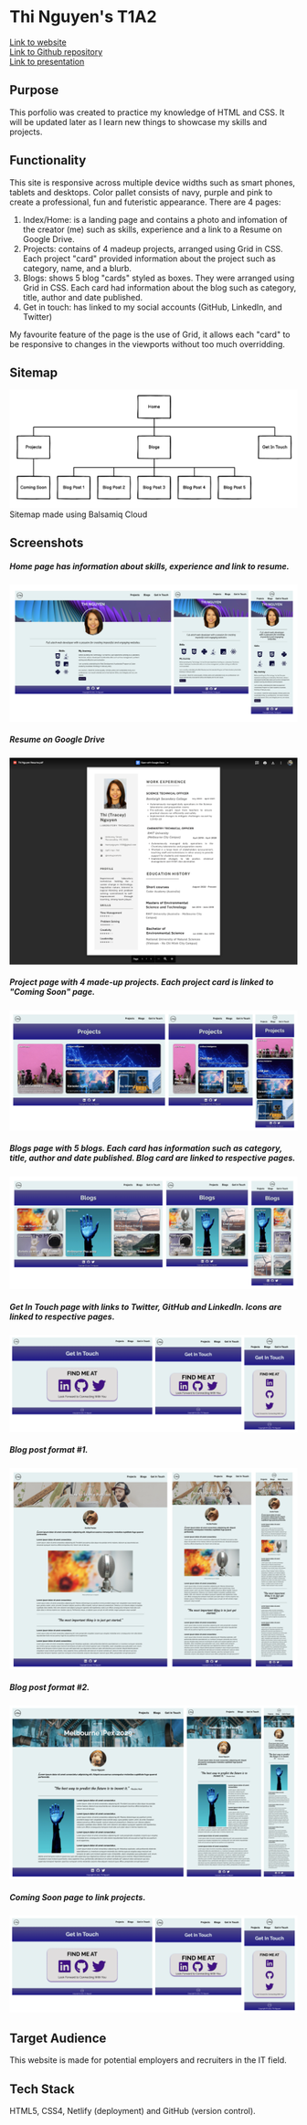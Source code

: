 # Thi Nguyen's T1A2

[Link to website](https://thi-nguyen-portfolio.netlify.app)  
[Link to Github repository](https://github.com/Thi-Tracey-Nguyen/T1A2)  
[Link to presentation](https://www.youtube.com/watch?v=H8NW5toO4_U)

## Purpose
This porfolio was created to practice my knowledge of HTML and CSS. It will be updated later as I learn new things to showcase my skills and projects. 

## Functionality
This site is responsive across multiple device widths such as smart phones, tablets and desktops. Color pallet consists of navy, purple and pink to create a professional, fun and futeristic appearance. There are 4 pages:  
1. Index/Home: is a landing page and contains a photo and infomation of the creator (me) such as skills, experience and a link to a Resume on Google Drive.  
2. Projects: contains of 4 madeup projects, arranged using Grid in CSS. Each project "card" provided information about the project such as category, name, and a blurb.  
3. Blogs: shows 5 blog "cards" styled as boxes. They were arranged using Grid in CSS. Each card had information about the blog such as category, title, author and date published.
4. Get in touch: has linked to my social accounts (GitHub, LinkedIn, and Twitter)

My favourite feature of the page is the use of Grid, it allows each "card" to be responsive to changes in the viewports without too much overridding.   

## Sitemap
![sitemap](docs/sitemap.png)
Sitemap made using Balsamiq Cloud

## Screenshots
##### Home page has information about skills, experience and link to resume.

![home/landing page/about me](docs/home.png)

##### Resume on Google Drive

![home/landing page/about me](docs/resume.png)

##### Project page with 4 made-up projects. Each project card is linked to "Coming Soon" page.
![projects page](docs/projects.png)

##### Blogs page with 5 blogs. Each card has information such as category, title, author and date published. Blog card are linked to respective pages.
![blogs](docs/blogs.png)

##### Get In Touch page with links to Twitter, GitHub and LinkedIn. Icons are linked to respective pages.
![get in touch](docs/get-in-touch.png
)

##### Blog post format #1. 
![blog post 1](docs/blog-1.png)

##### Blog post format #2. 
![blog post 1](docs/blog-2.png)

##### Coming Soon page to link projects.
![coming soon](docs/get-in-touch.png)


## Target Audience
This website is made for potential employers and recruiters in the IT field.  

## Tech Stack
HTML5, CSS4, Netlify (deployment) and GitHub (version control).  